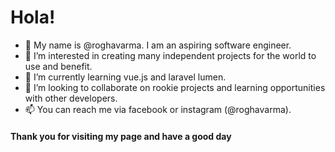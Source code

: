 <h1>Hola!</h1>

- 👋 My name is @roghavarma. I am an aspiring software engineer. <br>
- 👀 I’m interested in creating many independent projects for the world to use and benefit.<br>
- 🌱 I’m currently learning vue.js and laravel lumen.<br>
- 💞️ I’m looking to collaborate on rookie projects and learning opportunities with other developers.<br>
- 📫 You can reach me via facebook or instagram (@roghavarma).<br>

<h4>Thank you for visiting my page and have a good day</h4>

<!---
roghavarma/roghavarma is a ✨ special ✨ repository because its `README.md` (this file) appears on your GitHub profile.
You can click the Preview link to take a look at your changes.
--->
